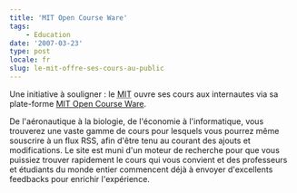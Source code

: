 ```yaml
---
title: 'MIT Open Course Ware'
tags:
    - Education
date: '2007-03-23'
type: post
locale: fr
slug: le-mit-offre-ses-cours-au-public
---
```


Une initiative à souligner&nbsp;: le <abbr lang="en" title="Massachusetts Institute Of Technology">MIT</abbr> ouvre ses cours aux internautes via sa plate-forme [MIT Open Course Ware](http://ocw.mit.edu/index.htm).

<!-- more -->

De l'aéronautique à la biologie, de l'économie à l'informatique, vous trouverez une vaste gamme de cours pour lesquels vous pourrez même souscrire à un flux RSS, afin d'être tenu au courant des ajouts et modifications. Le site est muni d'un moteur de recherche pour que vous puissiez trouver rapidement le cours qui vous convient et des professeurs et étudiants du monde entier commencent déjà à envoyer d'excellents feedbacks pour enrichir l'expérience.

